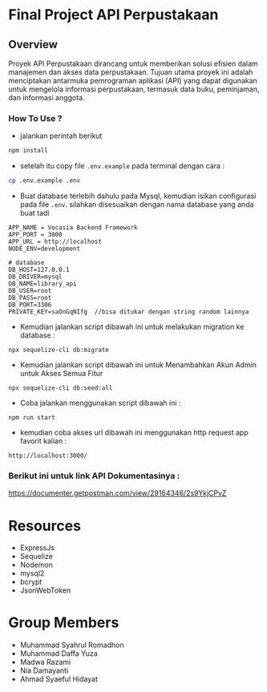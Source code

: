 # Final Project API Perpustakaan

## Overview
Proyek API Perpustakaan dirancang untuk memberikan solusi efisien dalam manajemen dan akses data perpustakaan. Tujuan utama proyek ini adalah menciptakan antarmuka pemrograman aplikasi (API) yang dapat digunakan untuk mengelola informasi perpustakaan, termasuk data buku, peminjaman, dan informasi anggota.

### How To Use ?
* jalankan perintah berikut 

```bash
npm install
```
* setelah itu copy file `.env.example` pada terminal dengan cara :

```bash
cp .env.example .env
```
* Buat database terlebih dahulu pada Mysql, kemudian isikan configurasi pada file `.env`. silahkan disesuaikan dengan nama database yang anda buat tadi
```
APP_NAME = Vocasia Backend Framework
APP_PORT = 3000
APP_URL = http://localhost
NODE_ENV=development

# database
DB_HOST=127.0.0.1
DB_DRIVER=mysql
DB_NAME=library_api
DB_USER=root
DB_PASS=root
DB_PORT=3306
PRIVATE_KEY=saOnGqNIfg  //bisa ditukar dengan string random lainnya

```
* Kemudian jalankan script dibawah ini untuk melakukan migration ke database : 
```
npx sequelize-cli db:migrate 
```
* Kemudian jalankan script dibawah ini untuk Menambahkan Akun Admin untuk Akses Semua Fitur 
```
npx sequelize-cli db:seed:all 
```
* Coba jalankan menggunakan script dibawah ini : 
```
npm run start
```
* kemudian coba akses url dibawah ini menggunakan http request app favorit kalian :
```
http://localhost:3000/
```
### Berikut ini untuk link API Dokumentasinya :
https://documenter.getpostman.com/view/29164346/2s9YkjCPvZ

# Resources 
* ExpressJs
* Sequelize
* Nodemon
* mysql2
* bcrypt
* JsonWebToken
# Group Members
* Muhammad Syahrul Romadhon
* Muhammad Daffa Yuza
* Madwa Razami
* Nia Damayanti
* Ahmad Syaeful Hidayat
